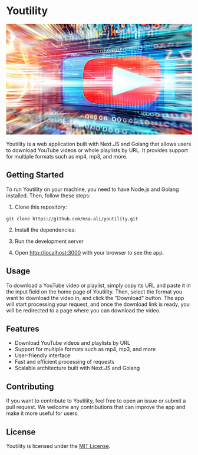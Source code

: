 # Youtility

<img src="preview.jpeg"  width="600" height="300">

Youtility is a web application built with Next.JS and Golang that allows users to download YouTube videos or whole playlists by URL. It provides support for multiple formats such as mp4, mp3, and more.

## Getting Started

To run Youtility on your machine, you need to have Node.js and Golang installed. Then, follow these steps:

1. Clone this repository:

`git clone https://github.com/msa-ali/youtility.git`

2. Install the dependencies:

3. Run the development server

4. Open <http://localhost:3000> with your browser to see the app.

## Usage

To download a YouTube video or playlist, simply copy its URL and paste it in the input field on the home page of Youtility. Then, select the format you want to download the video in, and click the "Download" button. The app will start processing your request, and once the download link is ready, you will be redirected to a page where you can download the video.

## Features

- Download YouTube videos and playlists by URL
- Support for multiple formats such as mp4, mp3, and more
- User-friendly interface
- Fast and efficient processing of requests
- Scalable architecture built with Next.JS and Golang

## Contributing

If you want to contribute to Youtility, feel free to open an issue or submit a pull request. We welcome any contributions that can improve the app and make it more useful for users.

## License

Youtility is licensed under the [MIT License](https://opensource.org/license/mit/).
